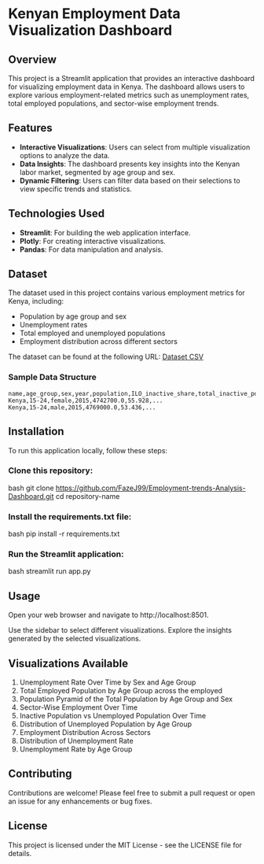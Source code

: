 # Kenyan Employment Data Visualization Dashboard

## Overview
This project is a Streamlit application that provides an interactive dashboard for visualizing employment data in Kenya. The dashboard allows users to explore various employment-related metrics such as unemployment rates, total employed populations, and sector-wise employment trends.

## Features
- **Interactive Visualizations**: Users can select from multiple visualization options to analyze the data.
- **Data Insights**: The dashboard presents key insights into the Kenyan labor market, segmented by age group and sex.
- **Dynamic Filtering**: Users can filter data based on their selections to view specific trends and statistics.

## Technologies Used
- **Streamlit**: For building the web application interface.
- **Plotly**: For creating interactive visualizations.
- **Pandas**: For data manipulation and analysis.

## Dataset
The dataset used in this project contains various employment metrics for Kenya, including:
- Population by age group and sex
- Unemployment rates
- Total employed and unemployed populations
- Employment distribution across different sectors

The dataset can be found at the following URL:
[Dataset CSV](https://raw.githubusercontent.com/FazeJ99/Employment-trends-Analysis-Dashboard/refs/heads/main/dataset.csv)

### Sample Data Structure
```plaintext
name,age_group,sex,year,population,ILO_inactive_share,total_inactive_population,ILO_unemployed_rate,total_unemployed_population,total_employed_population,Agriculture,...
Kenya,15-24,female,2015,4742700.0,55.928,... 
Kenya,15-24,male,2015,4769000.0,53.436,...

```

## Installation
To run this application locally, follow these steps:
### Clone this repository:
bash
git clone https://github.com/FazeJ99/Employment-trends-Analysis-Dashboard.git
cd repository-name

### Install the requirements.txt file:
bash
pip install -r requirements.txt

### Run the Streamlit application:
bash
streamlit run app.py

## Usage
Open your web browser and navigate to http://localhost:8501.

Use the sidebar to select different visualizations.
Explore the insights generated by the selected visualizations.

## Visualizations Available

1. Unemployment Rate Over Time by Sex and Age Group
2. Total Employed Population by Age Group across the employed
3. Population Pyramid of the Total Population by Age Group and Sex
4. Sector-Wise Employment Over Time
5. Inactive Population vs Unemployed Population Over Time
6. Distribution of Unemployed Population by Age Group
7. Employment Distribution Across Sectors
8. Distribution of Unemployment Rate
9. Unemployment Rate by Age Group

## Contributing
Contributions are welcome! Please feel free to submit a pull request or open an issue for any enhancements or bug fixes.
## License
This project is licensed under the MIT License - see the LICENSE file for details.
